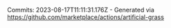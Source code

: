 Commits: 2023-08-17T11:11:31.176Z - Generated via https://github.com/marketplace/actions/artificial-grass
<br>
